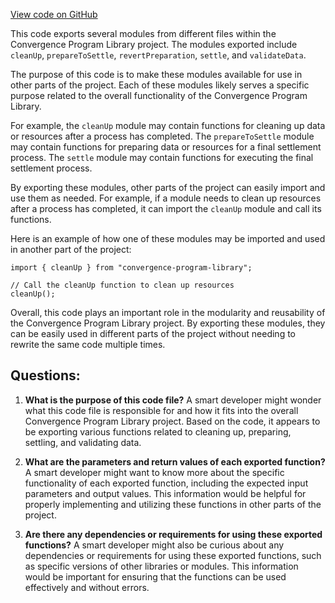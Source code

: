 [View code on GitHub](https://github.com/convergence-rfq/convergence-program-library/psyoptions-american-instrument/js/generated/instructions/index.d.ts)

This code exports several modules from different files within the Convergence Program Library project. The modules exported include `cleanUp`, `prepareToSettle`, `revertPreparation`, `settle`, and `validateData`. 

The purpose of this code is to make these modules available for use in other parts of the project. Each of these modules likely serves a specific purpose related to the overall functionality of the Convergence Program Library. 

For example, the `cleanUp` module may contain functions for cleaning up data or resources after a process has completed. The `prepareToSettle` module may contain functions for preparing data or resources for a final settlement process. The `settle` module may contain functions for executing the final settlement process. 

By exporting these modules, other parts of the project can easily import and use them as needed. For example, if a module needs to clean up resources after a process has completed, it can import the `cleanUp` module and call its functions. 

Here is an example of how one of these modules may be imported and used in another part of the project:

```
import { cleanUp } from "convergence-program-library";

// Call the cleanUp function to clean up resources
cleanUp();
```

Overall, this code plays an important role in the modularity and reusability of the Convergence Program Library project. By exporting these modules, they can be easily used in different parts of the project without needing to rewrite the same code multiple times.
## Questions: 
 1. **What is the purpose of this code file?** 
A smart developer might wonder what this code file is responsible for and how it fits into the overall Convergence Program Library project. Based on the code, it appears to be exporting various functions related to cleaning up, preparing, settling, and validating data.

2. **What are the parameters and return values of each exported function?** 
A smart developer might want to know more about the specific functionality of each exported function, including the expected input parameters and output values. This information would be helpful for properly implementing and utilizing these functions in other parts of the project.

3. **Are there any dependencies or requirements for using these exported functions?** 
A smart developer might also be curious about any dependencies or requirements for using these exported functions, such as specific versions of other libraries or modules. This information would be important for ensuring that the functions can be used effectively and without errors.